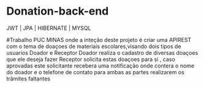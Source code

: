# Donation-back-end
 JWT | JPA | HIBERNATE | MYSQL

 #Trabalho PUC MINAS
 onde a inteção deste projeto é criar uma APIREST com o tema de doaçoes de materiais escolares,visando dois tipos de usuarios Doador e Receptor 
 Doador realiza o cadastro de diversas doaçoes que ele deseja fazer 
 Receptor solicita estas doaçoes para si , caso aprovadas este solicitante recebera uma notificação onde contera o nome do doador e o telefone de contato
 para ambas as partes realizarem os  trâmites faltantes
